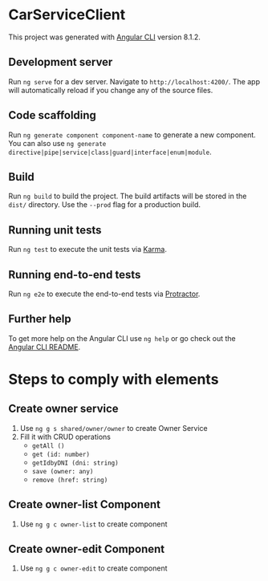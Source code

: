 # CarServiceClient

This project was generated with [Angular CLI](https://github.com/angular/angular-cli) version 8.1.2.

## Development server

Run `ng serve` for a dev server. Navigate to `http://localhost:4200/`. The app will automatically reload if you change any of the source files.

## Code scaffolding

Run `ng generate component component-name` to generate a new component. You can also use `ng generate directive|pipe|service|class|guard|interface|enum|module`.

## Build

Run `ng build` to build the project. The build artifacts will be stored in the `dist/` directory. Use the `--prod` flag for a production build.

## Running unit tests

Run `ng test` to execute the unit tests via [Karma](https://karma-runner.github.io).

## Running end-to-end tests

Run `ng e2e` to execute the end-to-end tests via [Protractor](http://www.protractortest.org/).

## Further help

To get more help on the Angular CLI use `ng help` or go check out the [Angular CLI README](https://github.com/angular/angular-cli/blob/master/README.md).

# Steps to comply with elements

## Create owner service
1. Use `ng g s shared/owner/owner` to create Owner Service
2. Fill it with CRUD operations
    * `getAll ()`
    * `get (id: number)`
    * `getIdbyDNI (dni: string)`
    * `save (owner: any)`
    * `remove (href: string)`

## Create owner-list Component
1. Use `ng g c owner-list` to create component

## Create owner-edit Component
1. Use `ng g c owner-edit` to create component
